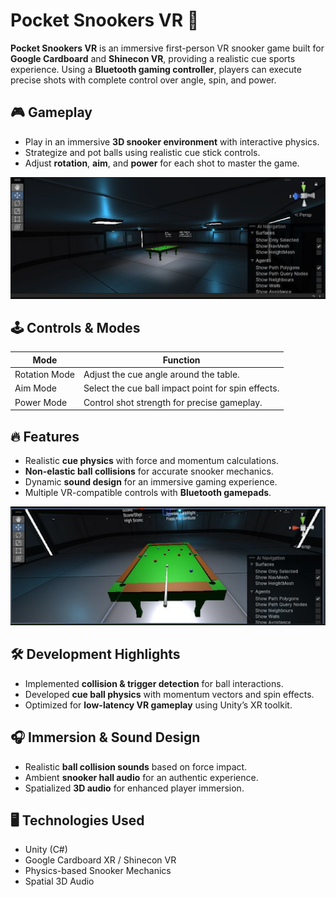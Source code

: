 # Pocket Snookers VR 🎱

**Pocket Snookers VR** is an immersive first-person VR snooker game built for **Google Cardboard** and **Shinecon VR**, providing a realistic cue sports experience. Using a **Bluetooth gaming controller**, players can execute precise shots with complete control over angle, spin, and power.

## 🎮 Gameplay
- Play in an immersive **3D snooker environment** with interactive physics.
- Strategize and pot balls using realistic cue stick controls.
- Adjust **rotation**, **aim**, and **power** for each shot to master the game.

![Pocket Snookers VR Screenshot](Pocket%20Snookers%20VR/Snooker-Unity/images/image1.png)

## 🕹️ Controls & Modes
| Mode           | Function                           |
|---------------|-----------------------------------|
| Rotation Mode | Adjust the cue angle around the table. |
| Aim Mode      | Select the cue ball impact point for spin effects. |
| Power Mode    | Control shot strength for precise gameplay. |

## 🔥 Features
- Realistic **cue physics** with force and momentum calculations.
- **Non-elastic ball collisions** for accurate snooker mechanics.
- Dynamic **sound design** for an immersive gaming experience.
- Multiple VR-compatible controls with **Bluetooth gamepads**.

![Game Environment](Pocket%20Snookers%20VR/Snooker-Unity/images/image2.png)

## 🛠️ Development Highlights
- Implemented **collision & trigger detection** for ball interactions.
- Developed **cue ball physics** with momentum vectors and spin effects.
- Optimized for **low-latency VR gameplay** using Unity’s XR toolkit.

## 🎧 Immersion & Sound Design
- Realistic **ball collision sounds** based on force impact.
- Ambient **snooker hall audio** for an authentic experience.
- Spatialized **3D audio** for enhanced player immersion.

## 🖥️ Technologies Used
- Unity (C#)
- Google Cardboard XR / Shinecon VR
- Physics-based Snooker Mechanics
- Spatial 3D Audio
